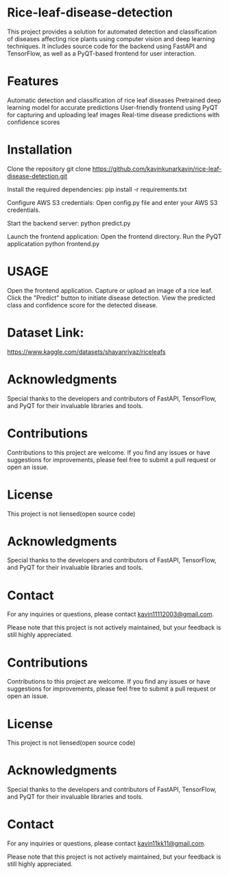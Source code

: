 # Rice-leaf-disease-detection

This project provides a solution for automated detection and classification of diseases affecting rice plants using computer vision and deep learning techniques. It includes source code for the backend using FastAPI and TensorFlow, as well as a PyQT-based frontend for user interaction.

# Features

Automatic detection and classification of rice leaf diseases Pretrained deep learning model for accurate predictions User-friendly frontend using PyQT for capturing and uploading leaf images Real-time disease predictions with confidence scores

# Installation
Clone the repository git clone https://github.com/kavinkunarkavin/rice-leaf-disease-detection.git

Install the required dependencies: pip install -r requirements.txt

Configure AWS S3 credentials: Open config.py file and enter your AWS S3 credentials.

Start the backend server: python predict.py

Launch the frontend application: Open the frontend directory. Run the PyQT applicatation python frontend.py

# USAGE
Open the frontend application. Capture or upload an image of a rice leaf. Click the "Predict" button to initiate disease detection. View the predicted class and confidence score for the detected disease.

# Dataset Link:
https://www.kaggle.com/datasets/shayanriyaz/riceleafs

# Acknowledgments
Special thanks to the developers and contributors of FastAPI, TensorFlow, and PyQT for their invaluable libraries and tools.

# Contributions
Contributions to this project are welcome. If you find any issues or have suggestions for improvements, please feel free to submit a pull request or open an issue.

# License
This project is not liensed(open source code)

# Acknowledgments
Special thanks to the developers and contributors of FastAPI, TensorFlow, and PyQT for their invaluable libraries and tools.

# Contact
For any inquiries or questions, please contact kavin11112003@gmail.com.

Please note that this project is not actively maintained, but your feedback is still highly appreciated.

# Contributions
Contributions to this project are welcome. If you find any issues or have suggestions for improvements, please feel free to submit a pull request or open an issue.

# License
This project is not liensed(open source code)

# Acknowledgments
Special thanks to the developers and contributors of FastAPI, TensorFlow, and PyQT for their invaluable libraries and tools.

# Contact
For any inquiries or questions, please contact kavin11kk11@gmail.com.

Please note that this project is not actively maintained, but your feedback is still highly appreciated.
